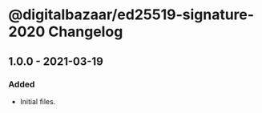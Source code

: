# @digitalbazaar/ed25519-signature-2020 Changelog

## 1.0.0 - 2021-03-19

### Added
- Initial files.
